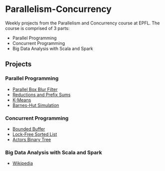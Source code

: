 # Parallelism-Concurrency
Weekly projects from the Parallelism and Concurrency course at EPFL. The course is comprised of 3 parts:
* Parallel Programming
* Concurrent Programming
* Big Data Analysis with Scala and Spark

## Projects

### Parallel Programming

- [Parallel Box Blur Filter](http://lara.epfl.ch/w/parcon17:project1)
- [Reductions and Prefix Sums](http://lara.epfl.ch/w/parcon17:project2)
- [K-Means](http://lara.epfl.ch/w/parcon17:project3)
- [Barnes-Hut Simulation](http://lara.epfl.ch/w/parcon17:project4)

### Concurrent Programming

- [Bounded Buffer](http://lara.epfl.ch/w/parcon17:project5)
- [Lock-Free Sorted List](http://lara.epfl.ch/w/parcon17:project6)
- [Actors Binary Tree](http://lara.epfl.ch/w/parcon17:project7)

### Big Data Analysis with Scala and Spark

- [Wikipedia](http://lara.epfl.ch/w/parcon17:project8)

